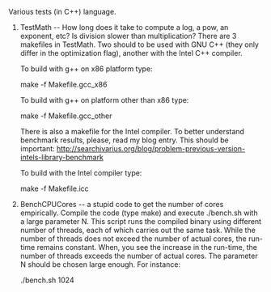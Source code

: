 Various tests (in C++) language.

1. TestMath -- How long does it take to compute a log, a pow, an exponent, etc?
   Is division slower than multiplication?
   There are 3 makefiles in TestMath. Two should to be used with GNU C++ (they only differ in the optimization flag), another with the Intel C++ compiler.

    To build with g++ on x86 platform type:

    make -f Makefile.gcc_x86

    To build with g++ on platform other than x86 type:

    make -f Makefile.gcc_other
    
    There is also a makefile for the Intel compiler. To better understand benchmark results,
    please, read my blog entry. This should be important: 
    http://searchivarius.org/blog/problem-previous-version-intels-library-benchmark

    To build with the Intel compiler type:

    make -f Makefile.icc
              
2.  BenchCPUCores -- a stupid code to get the number of cores empirically.  Compile the code (type make) and execute ./bench.sh with a large parameter N. This script runs the compiled binary using different number of threads, each of which carries out the same task. While the number of threads does not exceed the number of actual cores, the run-time remains constant. When, you see the increase in the run-time, the number of threads exceeds the number of actual cores. The parameter N should be chosen large enough. For instance:

    ./bench.sh 1024 
